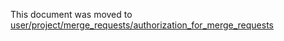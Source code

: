 This document was moved to [user/project/merge_requests/authorization_for_merge_requests](../user/project/merge_requests/authorization_for_merge_requests.md)
